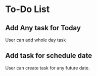# To-Do List

## Add Any task for Today
User can add whole day task

## Add task for schedule date
User can create task for any future date.
